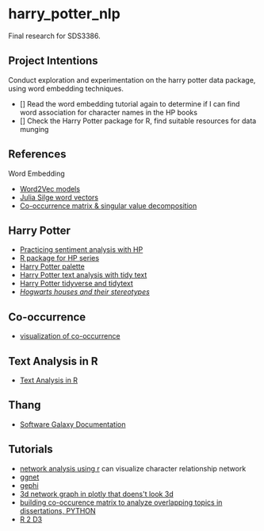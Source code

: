 # harry_potter_nlp
Final research for SDS3386.

## Project Intentions

Conduct exploration and experimentation on the harry potter data package, using word embedding techniques.

- [] Read the word embedding tutorial again to determine if I can find word association for character names in the HP books
- [] Check the Harry Potter package for R, find suitable resources for data munging


## References

Word Embedding
- [Word2Vec models](https://cbail.github.io/textasdata/word2vec/rmarkdown/word2vec.html)
- [Julia Silge word vectors](https://juliasilge.com/blog/tidy-word-vectors/)
- [Co-occurrence matrix & singular value decomposition](https://medium.com/analytics-vidhya/co-occurrence-matrix-singular-value-decomposition-svd-31b3d3deb305)

## Harry Potter
- [Practicing sentiment analysis with HP](https://cfss.uchicago.edu/notes/harry-potter-exercise/)
- [R package for HP series](https://github.com/bradleyboehmke/harrypotter)
- [Harry Potter palette](https://github.com/aljrico/harrypotter)
- [Harry Potter text analysis with tidy text](https://uc-r.github.io/tidy_text)
- [Harry Potter tidyverse and tidytext](https://paulvanderlaken.com/2017/08/03/harry-plotter-celebrating-the-20-year-anniversary-with-tidytext-the-tidyverse-and-r/)
- *[Hogwarts houses and their stereotypes](https://paulvanderlaken.com/2017/08/22/harry-plotter-part-2-hogwarts-houses-and-their-stereotypes/)*

## Co-occurrence
- [visualization of co-occurrence](https://tm4ss.github.io/docs/Tutorial_5_Co-occurrence.html)

## Text Analysis in R
- [Text Analysis in R](https://m-clark.github.io/text-analysis-with-R/word-embeddings.html)

## Thang
- [Software Galaxy Documentation](https://github.com/anvaka/pm/tree/master/about)

## Tutorials
- [network analysis using r](https://slcladal.github.io/net.html) can visualize character relationship network
- [ggnet](https://briatte.github.io/ggnet/)
- [gephi](https://www.r-bloggers.com/2013/07/network-visualization-part-2-gephi/)
- [3d network graph in plotly that doens't look 3d](https://plotly.com/python/v3/3d-network-graph/)
- [building co-occurence matrix to analyze overlapping topics in dissertations, PYTHON](https://towardsdatascience.com/building-a-co-occurrence-matrix-with-d3-to-analyze-overlapping-topics-in-dissertations-fb2ae9470dee)
- [R 2 D3](https://towardsdatascience.com/d3-and-r-a-match-made-in-heaven-ff0bf82efe9a)







